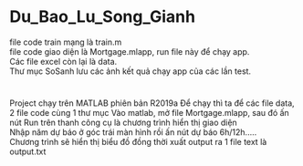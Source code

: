 # Du_Bao_Lu_Song_Gianh
 file code train mạng là train.m  
 file code giao diện là Mortgage.mlapp, run file này để chạy app.  
 Các file excel còn lại là data.  
 Thư mục SoSanh lưu các ảnh kết quả chạy app của các lần test.
 #
 Project chạy trên MATLAB phiên bản R2019a
 Để chạy thì ta để các file data, 2 file code cùng 1 thư mục
 Vào matlab, mở file Mortgage.mlapp, sau đó ấn nút Run trên thanh công cụ là chương trình hiển thị giao diện  
 Nhập năm dự báo ở góc trái màn hình rồi ấn nút dự báo 6h/12h.....  
 Chương trình sẽ hiển thị biểu đồ đồng thời xuất output ra 1 file text là output.txt  
 
 
